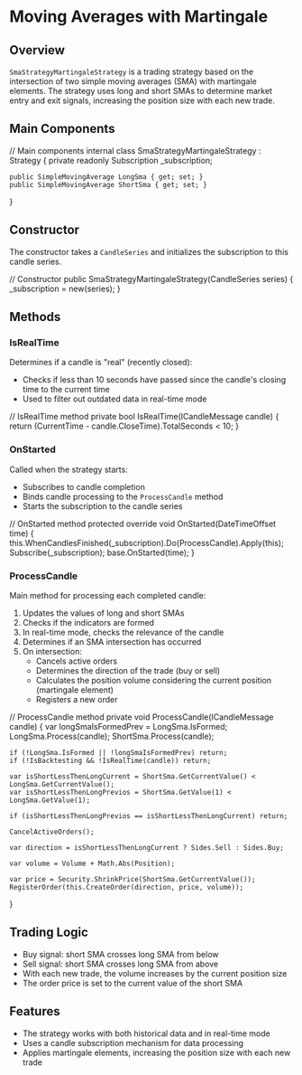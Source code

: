 # Moving Averages with Martingale

## Overview

`SmaStrategyMartingaleStrategy` is a trading strategy based on the intersection of two simple moving averages (SMA) with martingale elements. The strategy uses long and short SMAs to determine market entry and exit signals, increasing the position size with each new trade.

## Main Components

// Main components
internal class SmaStrategyMartingaleStrategy : Strategy
{
    private readonly Subscription _subscription;

    public SimpleMovingAverage LongSma { get; set; }
    public SimpleMovingAverage ShortSma { get; set; }
}

## Constructor

The constructor takes a `CandleSeries` and initializes the subscription to this candle series.

// Constructor
public SmaStrategyMartingaleStrategy(CandleSeries series)
{
    _subscription = new(series);
}

## Methods

### IsRealTime

Determines if a candle is "real" (recently closed):

- Checks if less than 10 seconds have passed since the candle's closing time to the current time
- Used to filter out outdated data in real-time mode

// IsRealTime method
private bool IsRealTime(ICandleMessage candle)
{
    return (CurrentTime - candle.CloseTime).TotalSeconds < 10;
}

### OnStarted

Called when the strategy starts:

- Subscribes to candle completion
- Binds candle processing to the `ProcessCandle` method
- Starts the subscription to the candle series

// OnStarted method
protected override void OnStarted(DateTimeOffset time)
{
    this.WhenCandlesFinished(_subscription).Do(ProcessCandle).Apply(this);
    Subscribe(_subscription);
    base.OnStarted(time);
}

### ProcessCandle

Main method for processing each completed candle:

1. Updates the values of long and short SMAs
2. Checks if the indicators are formed
3. In real-time mode, checks the relevance of the candle
4. Determines if an SMA intersection has occurred
5. On intersection:
   - Cancels active orders
   - Determines the direction of the trade (buy or sell)
   - Calculates the position volume considering the current position (martingale element)
   - Registers a new order

// ProcessCandle method
private void ProcessCandle(ICandleMessage candle)
{
    var longSmaIsFormedPrev = LongSma.IsFormed;
    LongSma.Process(candle);
    ShortSma.Process(candle);

    if (!LongSma.IsFormed || !longSmaIsFormedPrev) return;
    if (!IsBacktesting && !IsRealTime(candle)) return;

    var isShortLessThenLongCurrent = ShortSma.GetCurrentValue() < LongSma.GetCurrentValue();
    var isShortLessThenLongPrevios = ShortSma.GetValue(1) < LongSma.GetValue(1);

    if (isShortLessThenLongPrevios == isShortLessThenLongCurrent) return;

    CancelActiveOrders();

    var direction = isShortLessThenLongCurrent ? Sides.Sell : Sides.Buy;

    var volume = Volume + Math.Abs(Position);

    var price = Security.ShrinkPrice(ShortSma.GetCurrentValue());
    RegisterOrder(this.CreateOrder(direction, price, volume));
}

## Trading Logic

- Buy signal: short SMA crosses long SMA from below
- Sell signal: short SMA crosses long SMA from above
- With each new trade, the volume increases by the current position size
- The order price is set to the current value of the short SMA

## Features

- The strategy works with both historical data and in real-time mode
- Uses a candle subscription mechanism for data processing
- Applies martingale elements, increasing the position size with each new trade